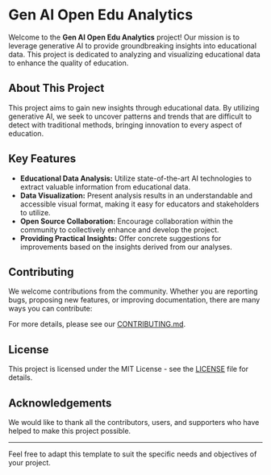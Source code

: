 # Gen AI Open Edu Analytics

Welcome to the **Gen AI Open Edu Analytics** project! Our mission is to leverage generative AI to provide groundbreaking insights into educational data. This project is dedicated to analyzing and visualizing educational data to enhance the quality of education.

## About This Project

This project aims to gain new insights through educational data. By utilizing generative AI, we seek to uncover patterns and trends that are difficult to detect with traditional methods, bringing innovation to every aspect of education.

## Key Features

- **Educational Data Analysis:** Utilize state-of-the-art AI technologies to extract valuable information from educational data.
- **Data Visualization:** Present analysis results in an understandable and accessible visual format, making it easy for educators and stakeholders to utilize.
- **Open Source Collaboration:** Encourage collaboration within the community to collectively enhance and develop the project.
- **Providing Practical Insights:** Offer concrete suggestions for improvements based on the insights derived from our analyses.

## Contributing

We welcome contributions from the community. Whether you are reporting bugs, proposing new features, or improving documentation, there are many ways you can contribute:

For more details, please see our [CONTRIBUTING.md](CONTRIBUTING.md).

## License

This project is licensed under the MIT License - see the [LICENSE](LICENSE) file for details.

## Acknowledgements

We would like to thank all the contributors, users, and supporters who have helped to make this project possible.

---

Feel free to adapt this template to suit the specific needs and objectives of your project.